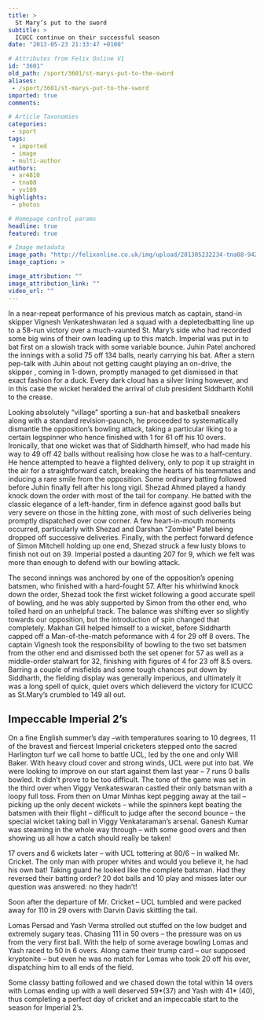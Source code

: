```yaml
---
title: >
  St Mary’s put to the sword
subtitle: >
  ICUCC continue on their successful season
date: "2013-05-23 21:33:47 +0100"

# Attributes from Felix Online V1
id: "3601"
old_path: /sport/3601/st-marys-put-to-the-sword
aliases:
 - /sport/3601/st-marys-put-to-the-sword
imported: true
comments:

# Article Taxonomies
categories:
 - sport
tags:
 - imported
 - image
 - multi-author
authors:
 - ar4810
 - tna08
 - yv109
highlights:
 - photos

# Homepage control params
headline: true
featured: true

# Image metadata
image_path: "http://felixonline.co.uk/img/upload/201305232234-tna08-942774_527955110594822_767625679_n.jpg"
image_caption: >

image_attribution: ""
image_attribution_link: ""
video_url: ""
---
```


In a near-repeat performance of his previous match as captain, stand-in skipper Vignesh Venkateshwaran led a squad with a depletedbatting line up to a 58-run victory over a much-vaunted St. Mary’s side who had recorded some big wins of their own leading up to this match. Imperial was put in to bat first on a slowish track with some variable bounce. Juhin Patel anchored the innings with a solid 75 off 134 balls, nearly carrying his bat. After a stern pep-talk with Juhin about not getting caught playing an on-drive, the skipper , coming in 1-down, promptly managed to get dismissed in that exact fashion for a duck. Every dark cloud has a silver lining however, and in this case the wicket heralded the arrival of club president Siddharth Kohli to the crease.

Looking absolutely “village” sporting a sun-hat and basketball sneakers along with a standard revision-paunch, he proceeded to systematically dismantle the opposition’s bowling attack, taking a particular liking to a certain legspinner who hence finished with 1 for 61 off his 10 overs. Ironically, that one wicket was that of Siddharth himself, who had made his way to 49 off 42 balls without realising how close he was to a half-century. He hence attempted to heave a flighted delivery, only to pop it up straight in the air for a straightforward catch, breaking the hearts of his teammates and inducing a rare smile from the opposition. Some ordinary batting followed before Juhin finally fell after his long vigil.
Shezad Ahmed played a handy knock down the order with most of the tail for company. He batted with the classic elegance of a left-hander, firm in defence against good balls but very severe on those in the hitting zone, with most of such deliveries being promptly dispatched over cow corner. A few heart-in-mouth moments occurred, particularly with Shezad and Darshan “Zombie” Patel being dropped off successive deliveries. Finally, with the perfect forward defence of Simon Mitchell holding up one end, Shezad struck a few lusty blows to finish not out on 39. Imperial posted a daunting 207 for 9, which we felt was more than enough to defend with our bowling attack.

The second innings was anchored by one of the opposition’s opening batsmen, who finished with a hard-fought 57. After his whirlwind knock down the order, Shezad took the first wicket following a good accurate spell of bowling, and he was ably supported by Simon from the other end, who toiled hard on an unhelpful track. The balance was shifting ever so slightly towards our opposition, but the introduction of spin changed that completely. Makhan Gill helped himself to a wicket, before Siddharth capped off a Man-of-the-match peformance with 4 for 29 off 8 overs. The captain Vignesh took the responsibility of bowling to the two set batsmen from the other end and dismissed both the set opener for 57 as well as a middle-order stalwart for 32, finishing with figures of 4 for 23 off 8.5 overs. Barring a couple of misfields and some tough chances put down by Siddharth, the fielding display was generally imperious, and ultimately it was a long spell of quick, quiet overs which delieverd the victory for ICUCC as St.Mary’s crumbled to 149 all out.
## Impeccable Imperial 2’s
On a fine English summer’s day –with temperatures soaring to 10 degrees, 11 of the bravest and fiercest Imperial cricketers stepped onto the sacred Harlington turf we call home to battle UCL, led by the one and only Will Baker. With heavy cloud cover and strong winds, UCL were put into bat.
 We were looking to improve on our start against them last year – 7 runs 0 balls bowled. It didn’t prove to be too difficult. The tone of the game was set in the third over when Viggy Venkateswaran castled their only batsman with a loopy full toss. From then on Umar Minhas kept pegging away at the tail – picking up the only decent wickets – while the spinners kept beating the batsmen with their flight – difficult to judge after the second bounce – the special wicket taking ball in Viggy Venkataraman’s arsenal. Ganesh Kumar was steaming in the whole way through – with some good overs and then showing us all how a catch should really be taken!

17 overs and 6 wickets later – with UCL tottering at 80/6 – in walked Mr. Cricket. The only man with proper whites and would you believe it, he had his own bat! Taking guard he looked like the complete batsman. Had they reversed their batting order? 20 dot balls and 10 play and misses later our question was answered: no they hadn’t!

Soon after the departure of Mr. Cricket – UCL tumbled and were packed away for 110 in 29 overs with Darvin Davis skittling the tail.

Lomas Persad and Yash Verma strolled out stuffed on the low budget and extremely sugary teas. Chasing 111 in 50 overs – the pressure was on us from the very first ball. With the help of some average bowling Lomas and Yash raced to 50 in 6 overs. Along came their trump card – our supposed kryptonite – but even he was no match for Lomas who took 20 off his over, dispatching him to all ends of the field.

Some classy batting followed and we chased down the total within 14 overs with Lomas ending up with a well deserved 59*(37) and Yash with 41* (40), thus completing a perfect day of cricket and an impeccable start to the season for Imperial 2’s.

